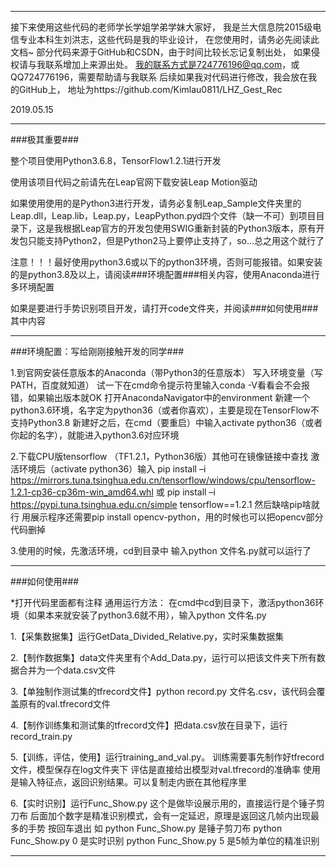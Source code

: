 ﻿************************************************************************************************

接下来使用这些代码的老师学长学姐学弟学妹大家好，
我是兰大信息院2015级电信专业本科生刘洪志，这些代码是我的毕业设计，
在您使用时，请务必先阅读此文档~
部分代码来源于GitHub和CSDN，由于时间比较长忘记复制出处，
如果侵权请与我联系增加上来源出处。
我的联系方式是724776196@qq.com，或QQ724776196，需要帮助请与我联系
后续如果我对代码进行修改，我会放在我的GitHub上，
地址为https://github.com/Kimlau0811/LHZ_Gest_Rec

2019.05.15

************************************************************************************************

###极其重要###

整个项目使用Python3.6.8，TensorFlow1.2.1进行开发

使用该项目代码之前请先在Leap官网下载安装Leap Motion驱动

如果使用使用的是Python3进行开发，请务必复制Leap_Sample文件夹里的Leap.dll，Leap.lib，Leap.py，LeapPython.pyd四个文件（缺一不可）到项目目录下，这是我根据Leap官方的开发包使用SWIG重新封装的Python3版本，原有开发包只能支持Python2，但是Python2马上要停止支持了，so...总之用这个就行了

注意！！！最好使用python3.6或以下的python3环境，否则可能报错。如果安装的是python3.8及以上，请阅读###环境配置###相关内容，使用Anaconda进行多环境配置

如果是要进行手势识别项目开发，请打开code文件夹，并阅读###如何使用###其中内容


************************************************************************************************

###环境配置：写给刚刚接触开发的同学###

1.到官网安装任意版本的Anaconda（带Python3的任意版本）
写入环境变量（写PATH，百度就知道）
试一下在cmd命令提示符里输入conda -V看看会不会报错，如果输出版本就OK
打开AnacondaNavigator中的environment 新建一个python3.6环境，名字定为python36（或者你喜欢），主要是现在TensorFlow不支持Python3.8
新建好之后，在cmd（要重启）中输入activate python36（或者你起的名字），就能进入python3.6对应环境

2.下载CPU版tensorflow （TF1.2.1，Python36版）其他可在镜像链接中查找
激活环境后（activate python36）输入
pip install –i https://mirrors.tuna.tsinghua.edu.cn/tensorflow/windows/cpu/tensorflow-1.2.1-cp36-cp36m-win_amd64.whl
或 pip install –i https://pypi.tuna.tsinghua.edu.cn/simple tensorflow==1.2.1
然后缺啥pip啥就行
用展示程序还需要pip install opencv-python，用的时候也可以把opencv部分代码删掉

3.使用的时候，先激活环境，cd到目录中
输入python 文件名.py就可以运行了

************************************************************************************************

###如何使用###

*打开代码里面都有注释
通用运行方法：
在cmd中cd到目录下，激活python36环境（如果本来就安装了python3.6就不用），输入python 文件名.py

1.【采集数据集】运行GetData_Divided_Relative.py，实时采集数据集

2.【制作数据集】data文件夹里有个Add_Data.py，运行可以把该文件夹下所有数据合并为一个data.csv文件

3.【单独制作测试集的tfrecord文件】python record.py 文件名.csv，该代码会覆盖原有的val.tfrecord文件

4.【制作训练集和测试集的tfrecord文件】把data.csv放在目录下，运行record_train.py

5.【训练，评估，使用】运行training_and_val.py。
训练需要事先制作好tfrecord文件，模型保存在log文件夹下
评估是直接给出模型对val.tfrecord的准确率
使用是输入特征点，返回识别结果。可以复制走内嵌在其他程序里

6.【实时识别】运行Func_Show.py
这个是做毕设展示用的，直接运行是个锤子剪刀布
后面加个数字是精准识别模式，会有一定延迟，原理是返回这几帧内出现最多的手势
按回车退出
如 python Func_Show.py 是锤子剪刀布
python Func_Show.py 0 是实时识别
python Func_Show.py 5 是5帧为单位的精准识别

*************************************************************************************************






